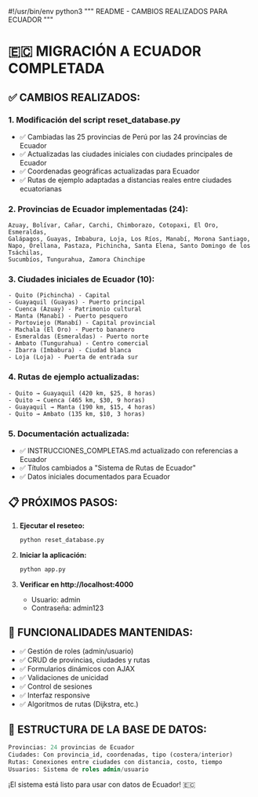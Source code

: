 #!/usr/bin/env python3
"""
README - CAMBIOS REALIZADOS PARA ECUADOR
"""

# 🇪🇨 MIGRACIÓN A ECUADOR COMPLETADA

## ✅ CAMBIOS REALIZADOS:

### 1. **Modificación del script reset_database.py**
- ✅ Cambiadas las 25 provincias de Perú por las 24 provincias de Ecuador
- ✅ Actualizadas las ciudades iniciales con ciudades principales de Ecuador
- ✅ Coordenadas geográficas actualizadas para Ecuador
- ✅ Rutas de ejemplo adaptadas a distancias reales entre ciudades ecuatorianas

### 2. **Provincias de Ecuador implementadas (24):**
```
Azuay, Bolívar, Cañar, Carchi, Chimborazo, Cotopaxi, El Oro, Esmeraldas, 
Galápagos, Guayas, Imbabura, Loja, Los Ríos, Manabí, Morona Santiago, 
Napo, Orellana, Pastaza, Pichincha, Santa Elena, Santo Domingo de los Tsáchilas, 
Sucumbíos, Tungurahua, Zamora Chinchipe
```

### 3. **Ciudades iniciales de Ecuador (10):**
```
- Quito (Pichincha) - Capital
- Guayaquil (Guayas) - Puerto principal
- Cuenca (Azuay) - Patrimonio cultural
- Manta (Manabí) - Puerto pesquero
- Portoviejo (Manabí) - Capital provincial
- Machala (El Oro) - Puerto bananero
- Esmeraldas (Esmeraldas) - Puerto norte
- Ambato (Tungurahua) - Centro comercial
- Ibarra (Imbabura) - Ciudad blanca
- Loja (Loja) - Puerta de entrada sur
```

### 4. **Rutas de ejemplo actualizadas:**
```
- Quito → Guayaquil (420 km, $25, 8 horas)
- Quito → Cuenca (465 km, $30, 9 horas)
- Guayaquil → Manta (190 km, $15, 4 horas)
- Quito → Ambato (135 km, $10, 3 horas)
```

### 5. **Documentación actualizada:**
- ✅ INSTRUCCIONES_COMPLETAS.md actualizado con referencias a Ecuador
- ✅ Títulos cambiados a "Sistema de Rutas de Ecuador"
- ✅ Datos iniciales documentados para Ecuador

## 📋 PRÓXIMOS PASOS:

1. **Ejecutar el reseteo:**
   ```bash
   python reset_database.py
   ```

2. **Iniciar la aplicación:**
   ```bash
   python app.py
   ```

3. **Verificar en http://localhost:4000**
   - Usuario: admin
   - Contraseña: admin123

## 🎯 FUNCIONALIDADES MANTENIDAS:

- ✅ Gestión de roles (admin/usuario)
- ✅ CRUD de provincias, ciudades y rutas
- ✅ Formularios dinámicos con AJAX
- ✅ Validaciones de unicidad
- ✅ Control de sesiones
- ✅ Interfaz responsive
- ✅ Algoritmos de rutas (Dijkstra, etc.)

## 🔧 ESTRUCTURA DE LA BASE DE DATOS:

```sql
Provincias: 24 provincias de Ecuador
Ciudades: Con provincia_id, coordenadas, tipo (costera/interior)
Rutas: Conexiones entre ciudades con distancia, costo, tiempo
Usuarios: Sistema de roles admin/usuario
```

¡El sistema está listo para usar con datos de Ecuador! 🇪🇨
